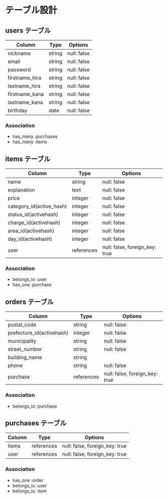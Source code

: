 # テーブル設計

## users テーブル

| Column          | Type    | Options     |
| --------        | ------- | ----------- |
| nickname        | string  | null: false |
| email           | string  | null: false |
| password        | string  | null: false |
| firstname_hira  | string  | null: false |
| lastname_hira   | string  | null: false |
| firstname_kana  | string  | null: false |
| lastname_kana   | string  | null: false |
| birthday        | date    | null: false |


### Association

- has_many :purchases
- has_many :items

## items テーブル

| Column                       | Type       | Options                       |
| ---------------------------- | ---------- | ----------------------------- |
| name                         | string     | null: false                   |
| explanation                  | text       | null: false                   |
| price                        | integer    | null: false                   |
| category_id(active_hash)     | integer    | null: false                   |
| status_id(activehash)        | integer    | null: false                   |
| charge_id(activehash)        | integer    | null: false                   |
| area_id(activehash)          | integer    | null: false                   |
| day_id(activehash)           | integer    | null: false                   |
| user                         | references | null: false, foreign_key: true|
 ### Association

- belongs_to :user
- has_one :purchase

## orders テーブル

| Column                    | Type       | Options                        |
| ------------------------- | ---------- | ------------------------------ |
| postal_code               | string     | null: false                    |
| prefecture_id(activehash) | integer    | null: false                    |
| municipality              | string     | null: false                    |
| street_number             | string     | null: false                    |
| building_name             | string     |                                |
| phone                     | string     | null: false                    |
| purchase                  | references | null: false, foreign_key: true |

### Association

- belongs_to :purchase

## purchases テーブル

| Column | Type       | Options                        |
| ------ | ---------- | ------------------------------ |
| items  | references | null: false, foreign_key: true |
| user   | references | null: false, foreign_key: true |


### Association
- has_one :order
- belongs_to :user
- belongs_to :item